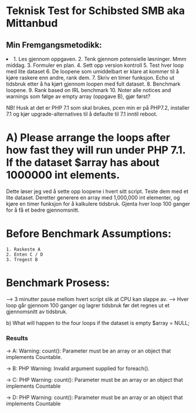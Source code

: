 # Teknisk Test for Schibsted SMB aka Mittanbud

## Min Fremgangsmetodikk:
<li>
1. Les gjennom oppgaven.
2. Tenk gjennom potensielle løsninger. Mmm middag.
3. Formuler en plan.
4. Sett opp version kontroll
5. Test hver loop med lite dataset
6. De loopene som umiddelbart er klare at kommer til å kjøre raskere enn andre, rank dem.
7. Skriv en timer funksjon. Echo ut tidsbruk etter å ha kjørt gjennom loopen med fult dataset.
8. Benchmark loopene.
9. Rank based on IRL benchmark
10. Noter alle notices and warnings som følge av empty array (oppgave B), gjør først?
</li>

NB! Husk at det er PHP 7.1 som skal brukes, pcen min er på PHP7.2, installer 7.1 og kjør upgrade-alternatives til å defaulte til 7.1 inntil reboot.



# A) Please arrange the loops after how fast they will run under PHP 7.1. If the dataset $array has about 1000000 int elements.

Dette løser jeg ved å sette opp loopene i hvert sitt script. Teste dem med et lite dataset.
Deretter generere en array med 1,000,000 int elementer, og kjøre en timer funksjon for å kalkulere tidsbruk.
Gjenta hver loop 100 ganger for å få et bedre gjennomsnitt.

# Before Benchmark Assumptions:
	1. Raskeste A
	2. Enten C / D
	3. Tregest B

# Benchmark Prosess:
--> 3 minutter pause mellom hvert script slik at CPU kan slappe av.
--> Hver loop går gjennom 100 ganger og lagrer tidsbruk før det regnes ut et gjennomsnitt av tidsbruk.


b) What will happen to the four loops if the dataset is empty $array = NULL;

### Results
→ A: Warning: count(): Parameter must be an array or an object that implements Countable.

→ B: PHP Warning:  Invalid argument supplied for foreach().

→ C: PHP Warning:  count(): Parameter must be an array or an object that implements Countable

→ D: PHP Warning:  count(): Parameter must be an array or an object that implements Countable
